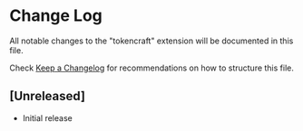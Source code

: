 # Change Log

All notable changes to the "tokencraft" extension will be documented in this file.

Check [Keep a Changelog](http://keepachangelog.com/) for recommendations on how to structure this file.

## [Unreleased]

- Initial release